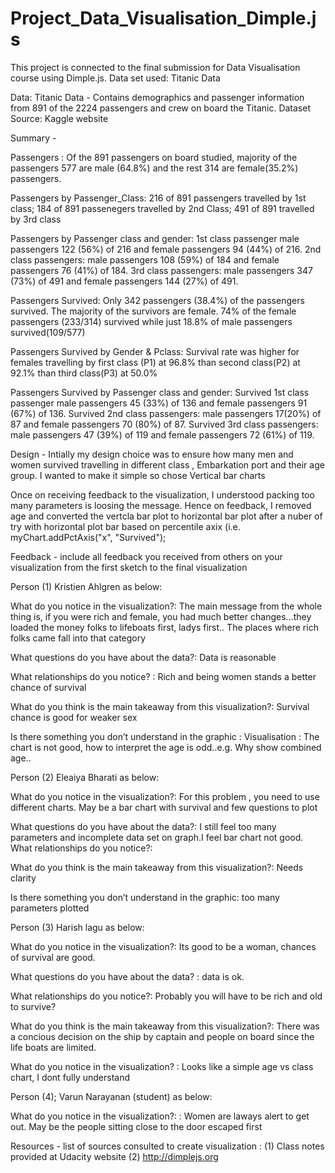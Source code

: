 # Project_Data_Visualisation_Dimple.js
 This project is connected to the final submission for Data Visualisation course using Dimple.js. Data set used: Titanic Data

Data: Titanic Data  - Contains demographics and passenger information from 891 of the 2224 passengers and crew on board the Titanic. Dataset Source: Kaggle website

Summary -

Passengers : Of the 891 passengers on board studied, majority of the passengers 577 are male (64.8%) and the rest  314 are female(35.2%) passengers.

Passengers by Passenger_Class: 216 of 891 passengers travelled by 1st class; 184 of 891 passenegers travelled by 2nd Class; 491 of 891 travelled by 3rd class

Passengers by Passenger class and gender: 1st class passenger male passengers 122 (56%) of 216 and female passengers 94 (44%) of 216.
2nd class passengers: male passengers 108 (59%) of 184 and female passengers 76 (41%) of 184. 3rd class passengers: male passengers 347 (73%) of 491 and female passengers 144 (27%) of 491.



Passengers Survived: Only 342 passengers (38.4%) of the passengers survived. The majority of the survivors are female. 74% of the female passengers (233/314) survived while just 18.8% of male passengers survived(109/577)

Passengers Survived by Gender & Pclass: Survival rate was higher for females travelling by first class (P1) at 96.8% than second class(P2) at 92.1% than third class(P3) at 50.0%

Passengers Survived by Passenger class and gender: Survived 1st class passenger  male passengers 45 (33%) of 136 and female passengers 91 (67%) of 136. Survived 2nd class passengers: male passengers 17(20%) of 87 and female passengers 70 (80%) of 87. Survived 3rd class passengers: male passengers 47 (39%) of 119 and female passengers 72 (61%) of 119.


Design - 
Intially my design choice was to ensure how many men and women survived travelling in different class , Embarkation port and their age group. I wanted to make it simple so chose Vertical bar charts

Once on receiving feedback to the visualization, I understood packing too many parameters is loosing the message. Hence on feedback, I removed age and converted the vertcla bar plot to horizontal bar plot after a nuber of try with horizontal plot bar based on percentile axix (i.e. myChart.addPctAxis("x", "Survived");



Feedback - include all feedback you received from others on your visualization from the first sketch to the final visualization

Person (1) Kristien Ahlgren as below:

What do you notice in the visualization?: 
  The main message from the whole thing is, if you were rich and female, you had much better changes...they loaded the money folks to lifeboats first, ladys first.. The places where rich folks came fall into that category
  
What questions do you have about the data?: 
  Data is reasonable
  
What relationships do you notice? : 
 Rich and being women stands a better chance of survival
 
What do you think is the main takeaway from this visualization?: 
 Survival chance is good for weaker sex
 
Is there something you don’t understand in the graphic : 
 Visualisation : The chart is not good, how to interpret the age is odd..e.g. Why show combined age..


Person (2) Eleaiya Bharati as below:

What do you notice in the visualization?:
   For this problem , you need to use different charts. May be a bar chart with survival and  few questions to plot
   
What questions do you have about the data?: 
I still feel too many parameters and incomplete data set on graph.I feel bar chart not good.
What relationships do you notice?: 
 
What do you think is the main takeaway from this visualization?: 
Needs clarity

Is there something you don’t understand in the graphic:
too many parameters plotted

Person (3) Harish lagu as below:

What do you notice in the visualization?: 
  Its good to be a woman, chances of survival are good.
  
What questions do you have about the data? :
 data is ok. 
 
What relationships do you notice?: 
 Probably you will have to be rich and old to survive?
 
What do you think is the main takeaway from this visualization?: 
 There was a concious decision on the ship by captain and  people on board since the life boats are limited.
 
What do you notice in the visualization? :
 Looks like a simple age vs class chart, I dont fully understand
 

Person (4); Varun Narayanan (student) as below:

What do you notice in the visualization?: :
  Women are laways alert to get out. May be the people sitting close to the door escaped first



Resources -
list of sources consulted to create visualization : 
(1) Class notes provided at Udacity website 
(2) http://dimplejs.org
